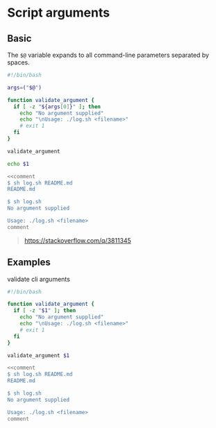 # Script arguments

## Basic

The `$@` variable expands to all command-line parameters separated by spaces.

```sh
#!/bin/bash

args=("$@")

function validate_argument {
  if [ -z "${args[0]}" ]; then
    echo "No argument supplied"
    echo "\nUsage: ./log.sh <filename>"
    # exit 1
  fi
}

validate_argument

echo $1

<<comment
$ sh log.sh README.md
README.md

$ sh log.sh
No argument supplied

Usage: ./log.sh <filename>
comment
```

> https://stackoverflow.com/q/3811345

## Examples

validate cli arguments

```sh
#!/bin/bash

function validate_argument {
  if [ -z "$1" ]; then
    echo "No argument supplied"
    echo "\nUsage: ./log.sh <filename>"
    # exit 1
  fi
}

validate_argument $1

<<comment
$ sh log.sh README.md
README.md

$ sh log.sh
No argument supplied

Usage: ./log.sh <filename>
comment

```
